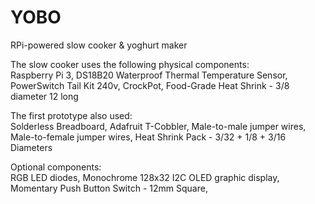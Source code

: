 # YOBO
RPi-powered slow cooker &amp; yoghurt maker

The slow cooker uses the following physical components:   
  Raspberry Pi 3,
  DS18B20 Waterproof Thermal Temperature Sensor,
  PowerSwitch Tail Kit 240v,
  CrockPot,
  Food-Grade Heat Shrink - 3/8 diameter 12 long
  
The first prototype also used:  
  Solderless Breadboard,
  Adafruit T-Cobbler,
  Male-to-male jumper wires,
  Male-to-female jumper wires,
  Heat Shrink Pack - 3/32 + 1/8 + 3/16 Diameters
   
Optional components:  
  RGB LED diodes,
  Monochrome 128x32 I2C OLED graphic display,
  Momentary Push Button Switch - 12mm Square,
  


